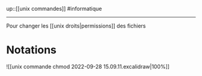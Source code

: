 up::[[unix commandes]]
#informatique

----

Pour changer les [[unix droits|permissions]] des fichiers

# Notations

![[unix commande chmod 2022-09-28 15.09.11.excalidraw|100%]]
